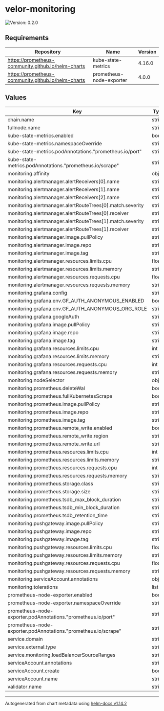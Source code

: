 # velor-monitoring

![Version: 0.2.0](https://img.shields.io/badge/Version-0.2.0-informational?style=flat-square)

## Requirements

| Repository | Name | Version |
|------------|------|---------|
| https://prometheus-community.github.io/helm-charts | kube-state-metrics | 4.16.0 |
| https://prometheus-community.github.io/helm-charts | prometheus-node-exporter | 4.0.0 |

## Values

| Key | Type | Default | Description |
|-----|------|---------|-------------|
| chain.name | string | `nil` |  |
| fullnode.name | string | `nil` |  |
| kube-state-metrics.enabled | bool | `false` |  |
| kube-state-metrics.namespaceOverride | string | `"kube-system"` |  |
| kube-state-metrics.podAnnotations."prometheus.io/port" | string | `"8080"` |  |
| kube-state-metrics.podAnnotations."prometheus.io/scrape" | string | `"true"` |  |
| monitoring.affinity | object | `{}` |  |
| monitoring.alertmanager.alertReceivers[0].name | string | `"critical"` |  |
| monitoring.alertmanager.alertReceivers[1].name | string | `"error"` |  |
| monitoring.alertmanager.alertReceivers[2].name | string | `"default"` |  |
| monitoring.alertmanager.alertRouteTrees[0].match.severity | string | `"critical"` |  |
| monitoring.alertmanager.alertRouteTrees[0].receiver | string | `"critical"` |  |
| monitoring.alertmanager.alertRouteTrees[1].match.severity | string | `"error"` |  |
| monitoring.alertmanager.alertRouteTrees[1].receiver | string | `"error"` |  |
| monitoring.alertmanager.image.pullPolicy | string | `"IfNotPresent"` |  |
| monitoring.alertmanager.image.repo | string | `"prom/alertmanager"` |  |
| monitoring.alertmanager.image.tag | string | `"v0.24.0@sha256:b1ba90841a82ea24d79d4e6255b96025a9e89275bec0fae87d75a5959461971e"` |  |
| monitoring.alertmanager.resources.limits.cpu | float | `0.1` |  |
| monitoring.alertmanager.resources.limits.memory | string | `"128Mi"` |  |
| monitoring.alertmanager.resources.requests.cpu | float | `0.1` |  |
| monitoring.alertmanager.resources.requests.memory | string | `"128Mi"` |  |
| monitoring.grafana.config | string | `nil` |  |
| monitoring.grafana.env.GF_AUTH_ANONYMOUS_ENABLED | bool | `true` |  |
| monitoring.grafana.env.GF_AUTH_ANONYMOUS_ORG_ROLE | string | `"Editor"` |  |
| monitoring.grafana.googleAuth | string | `nil` |  |
| monitoring.grafana.image.pullPolicy | string | `"IfNotPresent"` |  |
| monitoring.grafana.image.repo | string | `"grafana/grafana"` |  |
| monitoring.grafana.image.tag | string | `"9.0.9@sha256:4a6b9d8d88522d2851f947f8f84cca10b6a43ca26d5e93102daf3a87935f10a5"` |  |
| monitoring.grafana.resources.limits.cpu | int | `1` |  |
| monitoring.grafana.resources.limits.memory | string | `"256Mi"` |  |
| monitoring.grafana.resources.requests.cpu | int | `1` |  |
| monitoring.grafana.resources.requests.memory | string | `"256Mi"` |  |
| monitoring.nodeSelector | object | `{}` |  |
| monitoring.prometheus.deleteWal | bool | `false` |  |
| monitoring.prometheus.fullKubernetesScrape | bool | `false` |  |
| monitoring.prometheus.image.pullPolicy | string | `"IfNotPresent"` |  |
| monitoring.prometheus.image.repo | string | `"prom/prometheus"` |  |
| monitoring.prometheus.image.tag | string | `"v2.34.0@sha256:cb42332b66ac51a05c52f255e48a4496c0a172676093123bf28b37762009e78a"` |  |
| monitoring.prometheus.remote_write.enabled | bool | `false` |  |
| monitoring.prometheus.remote_write.region | string | `nil` |  |
| monitoring.prometheus.remote_write.url | string | `nil` |  |
| monitoring.prometheus.resources.limits.cpu | int | `1` |  |
| monitoring.prometheus.resources.limits.memory | string | `"1.5Gi"` |  |
| monitoring.prometheus.resources.requests.cpu | int | `1` |  |
| monitoring.prometheus.resources.requests.memory | string | `"1.5Gi"` |  |
| monitoring.prometheus.storage.class | string | `nil` |  |
| monitoring.prometheus.storage.size | string | `"100Gi"` |  |
| monitoring.prometheus.tsdb_max_block_duration | string | `"1h"` |  |
| monitoring.prometheus.tsdb_min_block_duration | string | `"30m"` |  |
| monitoring.prometheus.tsdb_retention_time | string | `"15d"` |  |
| monitoring.pushgateway.image.pullPolicy | string | `"IfNotPresent"` |  |
| monitoring.pushgateway.image.repo | string | `"prom/pushgateway"` |  |
| monitoring.pushgateway.image.tag | string | `"v1.4.1@sha256:b561435cb17ee816c5d90c2408bcc1ffe25304f1608e18db16a3969f6cc44626"` |  |
| monitoring.pushgateway.resources.limits.cpu | float | `0.1` |  |
| monitoring.pushgateway.resources.limits.memory | string | `"128Mi"` |  |
| monitoring.pushgateway.resources.requests.cpu | float | `0.1` |  |
| monitoring.pushgateway.resources.requests.memory | string | `"128Mi"` |  |
| monitoring.serviceAccount.annotations | object | `{}` |  |
| monitoring.tolerations | list | `[]` |  |
| prometheus-node-exporter.enabled | bool | `false` |  |
| prometheus-node-exporter.namespaceOverride | string | `"kube-system"` |  |
| prometheus-node-exporter.podAnnotations."prometheus.io/port" | string | `"9100"` |  |
| prometheus-node-exporter.podAnnotations."prometheus.io/scrape" | string | `"true"` |  |
| service.domain | string | `nil` |  |
| service.external.type | string | `"LoadBalancer"` |  |
| service.monitoring.loadBalancerSourceRanges | string | `nil` |  |
| serviceAccount.annotations | string | `nil` |  |
| serviceAccount.create | bool | `true` |  |
| serviceAccount.name | string | `nil` |  |
| validator.name | string | `nil` |  |

----------------------------------------------
Autogenerated from chart metadata using [helm-docs v1.14.2](https://github.com/norwoodj/helm-docs/releases/v1.14.2)
